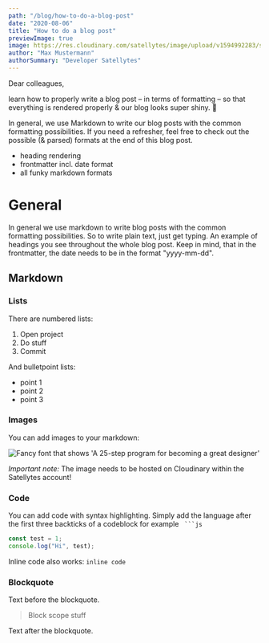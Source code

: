 ```yaml
---
path: "/blog/how-to-do-a-blog-post"
date: "2020-08-06"
title: "How to do a blog post"
previewImage: true
image: https://res.cloudinary.com/satellytes/image/upload/v1594992283/satellytes-website/blog-how-to-do-a-blogpost_h5txir.jpg
author: "Max Mustermann"
authorSummary: "Developer Satellytes" 
---
```


Dear colleagues,

learn how to properly write a blog post – in terms of formatting – so that everything is rendered properly & our blog looks super shiny. 💫
<!-- end -->

In general, we use Markdown to write our blog posts with the common formatting possibilities. If you need a refresher, feel free to check out the possible (& parsed) formats at the end of this blog post. 

* heading rendering
* frontmatter incl. date format
* all funky markdown formats

# General

In general we use markdown to write blog posts with the common formatting possibilities. So to write plain text, just get typing. An example of headings you see throughout the whole blog post. Keep in mind, that in the frontmatter, the date needs to be in the format "yyyy-mm-dd".

## Markdown

### Lists

There are numbered lists: 

1. Open project
2. Do stuff
3. Commit

And bulletpoint lists:

- point 1
- point 2
- point 3

### Images

You can add images to your markdown:

![Fancy font that shows 'A 25-step program for becoming a great designer'](https://res.cloudinary.com/satellytes/image/upload/v1592570224/satellytes-website/example-picture_crftva.png)

*Important note:* The image needs to be hosted on Cloudinary within the Satellytes account!

### Code

You can add code with syntax highlighting. Simply add the language after the first three backticks of a codeblock for example `` ```js``

```js
const test = 1;
console.log("Hi", test);
```


Inline code also works: `inline code`

### Blockquote

Text before the blockquote.

> Block scope stuff

Text after the blockquote.
